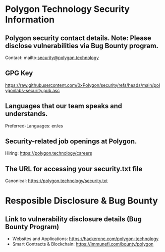 # Polygon Technology Security Information

## Polygon security contact details. Note: Please disclose vulnerabilities via Bug Bounty program.
Contact: mailto:security@polygon.technology

## GPG Key
https://raw.githubusercontent.com/0xPolygon/security/refs/heads/main/polygonlabs-security.pub.asc

## Languages that our team speaks and understands.
Preferred-Languages: en/es

## Security-related job openings at Polygon.
Hiring: https://polygon.technology/careers

## The URL for accessing your security.txt file
Canonical: https://polygon.technology/security.txt

# Resposible Disclosure & Bug Bounty

## Link to vulnerability disclosure details (Bug Bounty Program)
- Websites and Applications: https://hackerone.com/polygon-technology
- Smart Contracts & Blockchain: https://immunefi.com/bounty/polygon
